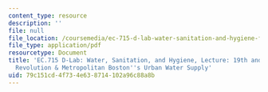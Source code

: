 ```yaml
---
content_type: resource
description: ''
file: null
file_location: /coursemedia/ec-715-d-lab-water-sanitation-and-hygiene-fall-2019/79c151cd4f734e638714102a96c88a8b_MITEC_715F19_lec6.pdf
file_type: application/pdf
resourcetype: Document
title: 'EC.715 D-Lab: Water, Sanitation, and Hygiene, Lecture: 19th and 20th c. Sanitary
  Revolution & Metropolitan Boston''s Urban Water Supply'
uid: 79c151cd-4f73-4e63-8714-102a96c88a8b
---
```

